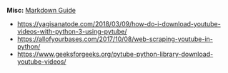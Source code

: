 
__Misc:__ [Markdown Guide](https://www.markdownguide.org/basic-syntax/)


- https://yagisanatode.com/2018/03/09/how-do-i-download-youtube-videos-with-python-3-using-pytube/
- https://allofyourbases.com/2017/10/08/web-scraping-youtube-in-python/
- https://www.geeksforgeeks.org/pytube-python-library-download-youtube-videos/

